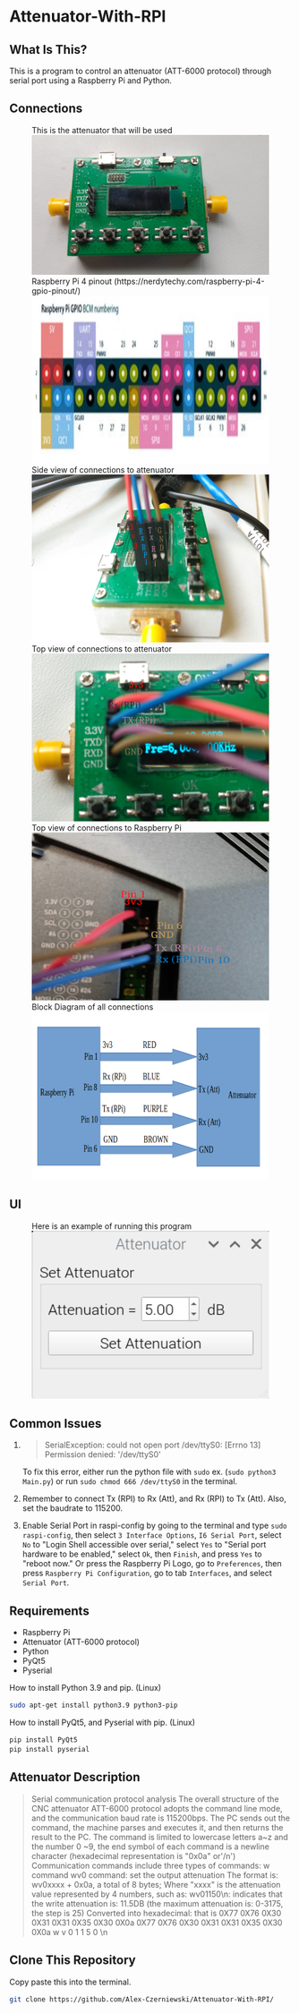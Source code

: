 # Attenuator-With-RPI
## What Is This?
This is a program to control an attenuator (ATT-6000 protocol) through serial port using a Raspberry Pi and Python.

## Connections
<figure>
 <figcaption>This is the attenuator that will be used</figcaption>
 <img src="/imgs/top_view_att.jpg" width="500" height="250">
 <figcaption>Raspberry Pi 4 pinout (https://nerdytechy.com/raspberry-pi-4-gpio-pinout/)</figcaption>
 <img src="/imgs/rpi4_pinout.jpg" width="500" height="300">
 <figcaption>Side view of connections to attenuator</figcaption>
 <img src="/imgs/side_view_att_connections.jpg" width="500" height="300">
 <figcaption>Top view of connections to attenuator</figcaption>
 <img src="/imgs/top_view_att_connections.png" width="500" height="300">
 <figcaption>Top view of connections to Raspberry Pi</figcaption> 
 <img src="/imgs/top_view_rpi_connections.png" width="500" height="300">
 <figcaption>Block Diagram of all connections</figcaption>
 <img src="/imgs/block_diagram_connections.png" width="500" height="300">
</figure>

## UI
<figure>
 <figcaption>Here is an example of running this program</figcaption>
 <img src="/imgs/ui.png" width="500" height="300">
</figure>

## Common Issues

 1. > SerialException: could not open port /dev/ttyS0: [Errno 13] Permission denied: '/dev/ttyS0'
    
    To fix this error, either run the python file with `sudo` ex. (`sudo
    python3 Main.py`) or run `sudo chmod 666 /dev/ttyS0` in the terminal.
    
 2. Remember to connect Tx (RPI) to Rx (Att), and Rx (RPI) to Tx (Att). Also, set the baudrate to 115200.
 3. Enable Serial Port in raspi-config by going to the terminal and type `sudo raspi-config`, then select `3 Interface Options`, `I6 Serial Port`, select `No` to "Login Shell accessible over serial," select `Yes` to "Serial port hardware to be enabled," select `Ok`, then `Finish`, and press `Yes` to "reboot now." Or press the Raspberry Pi Logo, go to `Preferences`, then press `Raspberry Pi Configuration`, go to tab `Interfaces`,  and select `Serial Port`.
  

## Requirements
- Raspberry Pi 
- Attenuator (ATT-6000 protocol)
- Python
- PyQt5
- Pyserial

How to install Python 3.9 and pip. (Linux)
```sh
sudo apt-get install python3.9 python3-pip
```

How to install PyQt5, and Pyserial with pip. (Linux)
```sh
pip install PyQt5
pip install pyserial
```

## Attenuator Description
>Serial communication protocol analysis
The overall structure of the CNC attenuator ATT-6000 protocol adopts the command line mode, and the communication baud rate is 115200bps. 
The PC sends out the command, the machine parses and executes it, and then returns the result to the PC. 
The command is limited to lowercase letters a~z and the number 0 ~9, 
the end symbol of each command is a newline character (hexadecimal representation is "0x0a" or'/n')
Communication commands include three types of commands: w command
wv0 command: set the output attenuation
The format is: wv0xxxx + 0x0a, a total of 8 bytes;
Where "xxxx" is the attenuation value represented by 4 numbers, such as:
wv01150\n: indicates that the write attenuation is: 11.5DB (the maximum attenuation is: 0-3175, the step is 25)
Converted into hexadecimal: that is 0X77 0X76 0X30 0X31 0X31 0X35 0X30 0X0a
0X77 0X76 0X30 0X31 0X31 0X35 0X30 0X0a
w          v         0        1        1        5        0       \n

## Clone This Repository
Copy paste this into the terminal.
```sh
git clone https://github.com/Alex-Czerniewski/Attenuator-With-RPI/
```
